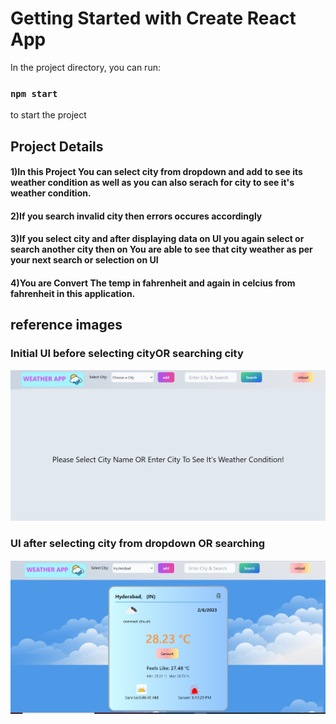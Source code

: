 # Getting Started with Create React App

In the project directory, you can run:

### `npm start`
to start the project

## Project Details

#### 1)In this Project You can select city from dropdown  and add to see its weather condition as well as you can also serach for city to see it's weather condition.

#### 2)If you search invalid city then errors occures accordingly

#### 3)If you select city and after displaying data on UI you again select or search another city then on You are able to see that city weather as per your next search or selection on UI

#### 4)You are Convert The temp in fahrenheit and again in celcius from fahrenheit in this application.

## reference images

### Initial UI before selecting cityOR searching city
 <img  width="800" src="https://github.com/LokeshJawale1996/easfdd/blob/main/images/weather1.jpg.png">

### UI after selecting city from dropdown OR searching
<img  width="800" src="https://github.com/LokeshJawale1996/easfdd/blob/main/images/weather2.jpg.png">
